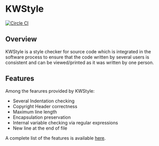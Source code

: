 KWStyle
=======

[![Circle CI]( https://circleci.com/gh/Kitware/KWStyle.svg?style=svg)](https://circleci.com/gh/Kitware/KWStyle )

Overview
--------

KWStyle is a style checker for source code which is integrated in the software process
to ensure that the code written by several users is consistent and can be
viewed/printed as it was written by one person.

Features
--------

Among the fearures provided by KWStyle:

- Several Indentation checking
- Copyright Header correctness
- Maximum line length
- Encapsulation preservation
- Internal variable checking via regular expressions
- New line at the end of file

A complete list of the features is available [here][fl].


[fl]: https://kitware.github.io/KWStyle/resources/features.html
